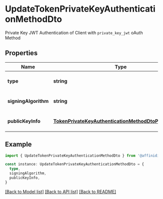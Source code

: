 # UpdateTokenPrivateKeyAuthenticationMethodDto

Private Key JWT Authentication of Client with `private_key_jwt` oAuth Method

## Properties

| Name                 | Type                                                                                                              | Description | Notes                             |
| -------------------- | ----------------------------------------------------------------------------------------------------------------- | ----------- | --------------------------------- |
| **type**             | **string**                                                                                                        |             | [optional] [default to undefined] |
| **signingAlgorithm** | **string**                                                                                                        |             | [optional] [default to undefined] |
| **publicKeyInfo**    | [**TokenPrivateKeyAuthenticationMethodDtoPublicKeyInfo**](TokenPrivateKeyAuthenticationMethodDtoPublicKeyInfo.md) |             | [optional] [default to undefined] |

## Example

```typescript
import { UpdateTokenPrivateKeyAuthenticationMethodDto } from '@affinidi-tdk/iam-client'

const instance: UpdateTokenPrivateKeyAuthenticationMethodDto = {
  type,
  signingAlgorithm,
  publicKeyInfo,
}
```

[[Back to Model list]](../README.md#documentation-for-models) [[Back to API list]](../README.md#documentation-for-api-endpoints) [[Back to README]](../README.md)
